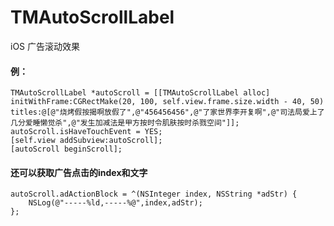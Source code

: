 # TMAutoScrollLabel
iOS 广告滚动效果

#### 例：
    TMAutoScrollLabel *autoScroll = [[TMAutoScrollLabel alloc] initWithFrame:CGRectMake(20, 100, self.view.frame.size.width - 40, 50) titles:@[@"烧烤假按揭啊放假了",@"456456456",@"了家世界李开复啊",@"司法局爱上了几分爱睡懒觉杀",@"发生加减法是甲方按时令肌肤按时杀戮空间"]];
    autoScroll.isHaveTouchEvent = YES;
    [self.view addSubview:autoScroll];
    [autoScroll beginScroll];
    
#### 还可以获取广告点击的index和文字
    autoScroll.adActionBlock = ^(NSInteger index, NSString *adStr) {
        NSLog(@"-----%ld,-----%@",index,adStr);
    };
